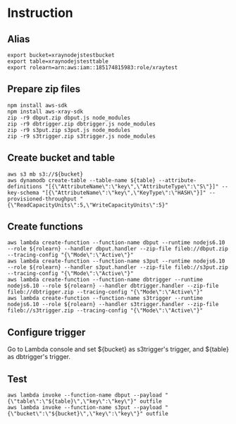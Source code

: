 # Instruction

## Alias

    export bucket=xraynodejstestbucket
    export table=xraynodejstesttable
    export rolearn=arn:aws:iam::185174815983:role/xraytest

## Prepare zip files

    npm install aws-sdk
    npm install aws-xray-sdk
    zip -r9 dbput.zip dbput.js node_modules
    zip -r9 dbtrigger.zip dbtrigger.js node_modules
    zip -r9 s3put.zip s3put.js node_modules
    zip -r9 s3trigger.zip s3trigger.js node_modules

## Create bucket and table

    aws s3 mb s3://${bucket}
    aws dynamodb create-table --table-name ${table} --attribute-definitions "[{\"AttributeName\":\"key\",\"AttributeType\":\"S\"}]" --key-schema "[{\"AttributeName\":\"key\",\"KeyType\":\"HASH\"}]" --provisioned-throughput "{\"ReadCapacityUnits\":5,\"WriteCapacityUnits\":5}"

## Create functions

    aws lambda create-function --function-name dbput --runtime nodejs6.10 --role ${rolearn} --handler dbput.handler --zip-file fileb://dbput.zip --tracing-config "{\"Mode\":\"Active\"}"
    aws lambda create-function --function-name s3put --runtime nodejs6.10 --role ${rolearn} --handler s3put.handler --zip-file fileb://s3put.zip --tracing-config "{\"Mode\":\"Active\"}"
    aws lambda create-function --function-name dbtrigger --runtime nodejs6.10 --role ${rolearn} --handler dbtrigger.handler --zip-file fileb://dbtrigger.zip --tracing-config "{\"Mode\":\"Active\"}"
    aws lambda create-function --function-name s3trigger --runtime nodejs6.10 --role ${rolearn} --handler s3trigger.handler --zip-file fileb://s3trigger.zip --tracing-config "{\"Mode\":\"Active\"}"

## Configure trigger

Go to Lambda console and set ${bucket} as s3trigger's trigger, and ${table} as dbtrigger's trigger.

## Test

    aws lambda invoke --function-name dbput --payload "{\"table\":\"${table}\",\"key\":\"key\"}" outfile
    aws lambda invoke --function-name s3put --payload "{\"bucket\":\"${bucket}\",\"key\":\"key\"}" outfile
    